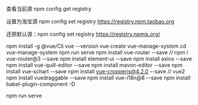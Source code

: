 查看当前源 npm config get registry

设置为淘宝源 npm config set registry https://registry.npm.taobao.org

还原默认源：npm config set registry https://registry.npmjs.org/

npm install -g @vue/Cli
vue --version
vue create vue-manage-system
cd vue-manage-system
npm run serve
npm install vue-router --save // npm i vue-router@3 --save
npm install element-ui --save
npm install axios --save
npm install vue-quill-editor --save
npm install mavon-editor --save
npm install vue-schart --save
npm install vue-cropperjs@4.2.0  --save // vue2
npm install vuedraggable --save
npm install vue-i18n@8 --save
npm install  babel-plugin-component -D

npm run serve